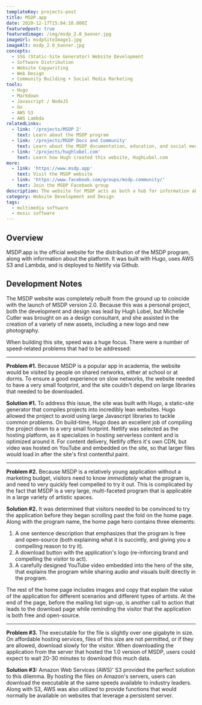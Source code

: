 ```yaml
---
templateKey: projects-post
title: MSDP.app
date: 2020-12-17T15:04:10.000Z
featuredpost: true
featuredimage: /img/msdp_2.0_banner.jpg
imageUrl: msdpSiteImage1.jpg
imageAlt: msdp_2.0_banner.jpg
concepts:
  - SSG (Static-Site Generator) Website Development 
  - Software Distribution
  - Website Copywriting
  - Web Design
  - Community Building + Social Media Marketing
tools:
  - Hugo
  - Markdown
  - Javascript / NodeJS
  - Go
  - AWS S3
  - AWS Lambda
relatedLinks:
  - link: '/projects/MSDP 2'
    text: Learn about the MSDP program
  - link: '/projects/MSDP Docs and Community'
    text: Learn about the MSDP documentation, education, and social media campaigns
  - link: '/projects/hughlobel.com'
    text: Learn how Hugh created this website, HughLobel.com
more:
  - link: 'https://www.msdp.app'
    text: Visit the MSDP website
  - link: 'https://www.facebook.com/groups/msdp.community/'
    text: Join the MSDP Facebook group
description: The website for MSDP acts as both a hub for information about the program, and as the official download source.
category: Website Development and Design
tags:
  - multimedia software
  - music software
---
```

## Overview
MSDP.app is the official website for the distribution of the MSDP program, along with information about the platform. It was built with Hugo, uses AWS S3 and Lambda, and is deployed to Netlify via Github.

## Development Notes
The MSDP website was completely rebuilt from the ground up to coincide with the launch of MSDP version 2.0. Because this was a personal project, both the development and design was lead by Hugh Lobel, but Michelle Cutler was brought on as a design consultant, and she assisted in the creation of a variety of new assets, including a new logo and new photography.

When building this site, speed was a huge focus. There were a number of speed-related problems that had to be addressed:  

---

**Problem #1.** Because MSDP is a popular app in academia, the website would be visited by people on shared networks, either at school or at dorms. To ensure a good experience on slow networks, the website needed to have a very small footprint, and the site couldn't depend on large libraries that needed to be downloaded.  

**Solution #1.** To address this issue, the site was built with Hugo, a static-site generator that compiles projects into incredibly lean websites. Hugo allowed the project to avoid using large Javascript libraries to tackle common problems. On build-time, Hugo does an excellent job of compiling the project down to a very small footprint. Netlify was selected as the hosting platform, as it specializes in hosting serverless content and is optimized around it. For content delivery, Netlify offers it's own CDN, but video was hosted on YouTube and embedded on the site, so that larger files would load in after the site's first contentful paint.

---

**Problem #2.** Because MSDP is a relatively young application without a marketing budget, visitors need to know *immediately* what the program is, and need to very quickly feel compelled to try it out. This is complicated by the fact that MSDP is a very large, multi-faceted program that is applicable in a large variety of artistic spaces.  

**Solution #2.** It was determined that visitors needed to be convinced to try the application before they began scrolling past the fold on the home page. Along with the program name, the home page hero contains three elements:  

1. A one sentence description that emphasizes that the program is free and open-source (both explaining what it is succintly, and giving you a compelling reason to try it). 
2. A download button with the application's logo (re-inforcing brand and compelling the visitor to act). 
3. A carefully designed YouTube video embedded into the hero of the site, that explains the program while sharing audio and visuals built directly in the program.

The rest of the home page includes images and copy that explain the value of the application for different scenarios and different types of artists. At the end of the page, before the mailing list sign-up, is another call to action that leads to the download page while reminding the visitor that the application is both free and open-source.

---

**Problem #3.** The executable for the file is slightly over one gigabyte in size. On affordable hosting services, files of this size are not permitted, or if they are allowed, download slowly for the visitor. When downloading the application from the server that hosted the 1.0 version of MSDP, users could expect to wait 20-30 minutes to download this much data.

**Solution #3:** Amazon Web Services (AWS)' S3 provided the perfect solution to this dilemma. By hosting the files on Amazon's servers, users can download the executable at the same speeds available to industry leaders. Along with S3, AWS was also utilized to provide functions that would normally be available on websites that leverage a persistent server.